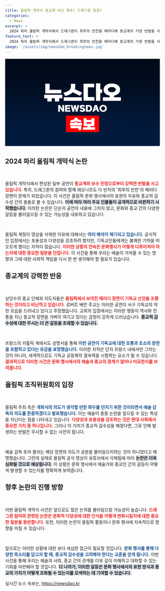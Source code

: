 ```yaml
---
title: 올림픽 개막식 종교계 비난 폭주! 드래그퀸 등장?
categories:
  - News
excerpt: >
  2024 파리 올림픽 개막식에서 드래그퀸이 최후의 만찬을 패러디해 종교계의 거센 반발을 사고 있다. 영상 삭제와 맹비난이 이어지는 가운데, 이 논란의 전말은 무엇일까? 클릭하여 자세히 알아보세요!
feature_text: >
  2024 파리 올림픽 개막식에서 드래그퀸이 최후의 만찬을 패러디해 종교계의 거센 반발을 사고 있다. 영상 삭제와 맹비난이 이어지는 가운데, 이 논란의 전말은 무엇일까? 클릭하여 자세히 알아보세요!
image: '/assets/img/newsdao_breakingnews.jpg'
---
```


<p><img src="/assets/img/newsdao_breakingnews.jpg" alt="flaretime 속보" /></p>

<h2 data-ke-size="size26">2024 파리 올림픽 개막식 논란</h2>

<p data-ke-size="size16">&nbsp;</p>

<p>올림픽 개막식에서 편성된 일부 공연이 <b><span style="color: #ee2323;">종교계와 보수 진영으로부터 강력한 반발을 사고 있습니다.</span></b> 특히, 드래그퀸의 참여와 함께 레오나르도 다 빈치의 '최후의 만찬'의 패러디 장면이 문제가 되었습니다. 이 사건은 올림픽 문화 행사에서의 표현의 자유와 종교적 감수성 간의 충돌로 볼 수 있습니다. <b><span style="background-color: #21538527;">이에 따라 여러 주요 인물들이 공개적으로 비판하기 시작했습니다.</span></b> 이러한 논란은 단순히 공연의 내용에 그치지 않고, 문화와 종교 간의 다양한 갈등을 불러일으킬 수 있는 가능성을 내포하고 있습니다.</p>

<p data-ke-size="size16">&nbsp;</p>

<p>올림픽 계정이 영상을 삭제한 이유에 대해서는 <b><span style="color: #1a5490;">여러 해석이 제기되고 있습니다.</span></b> 공식적인 입장에서는 포용성과 다양성을 강조하려 했지만, 기독교인들에게는 불쾌한 기억을 떠오르게 했다는 지적이 많습니다. <b><span style="color: #ee2323;">이러한 상황의 연속은 문화행사가 어떻게 다루어져야 하는지에 대한 중요한 질문을 던집니다.</span></b> 이 사건을 통해 우리는 예술이 가져올 수 있는 영향과 그에 대한 사회적 책임을 다시 한 번 생각해야 할 필요가 있습니다.</p>

<h2 data-ke-size="size26">종교계의 강력한 반응</h2>

<p data-ke-size="size16">&nbsp;</p>

<p>상당수의 종교 단체와 지도자들은 <b><span style="color: #ee2323;">올림픽에서 보여진 패러디 장면이 기독교 신앙을 조롱하는 것이라고 비난하고 있습니다.</span></b> 로버트 배런 주교는 이러한 공연이 서구 기독교의 약한 모습을 드러내고 있다고 주장했습니다. 교회의 입장에서는 이러한 행동이 역사와 전통을 지닌 종교적 장면을 가벼이 여기고 있다는 감정이 강하게 드러났습니다. <b><span style="background-color: #21538527;">종교적 감수성에 대한 무시는 더 큰 갈등을 초래할 수 있습니다.</span></b></p>

<p data-ke-size="size16">&nbsp;</p>

<p>프랑스의 카톨릭 계에서도 성명서를 통해 <b><span style="color: #1a5490;">이번 공연이 기독교에 대한 조롱과 조소의 장면을 포함하고 있다는 유감을 표명했습니다.</span></b> 이러한 지적은 단지 프랑스 내에서만 그치는 것이 아니라, 세계적으로도 기독교 공동체의 결속력을 시험하는 요소가 될 수 있습니다. <b><span style="color: #ee2323;">결과적으로 이러한 사건은 문화 행사에서의 예술과 종교의 경계가 얼마나 미묘한지를 보여줍니다.</span></b></p>

<h2 data-ke-size="size26">올림픽 조직위원회의 입장</h2>

<p data-ke-size="size16">&nbsp;</p>

<p>올림픽 주최 측은 <b><span style="color: #1a5490;">개회식의 의도가 생각할 만한 화두를 던지기 위한 것이라면서 예술 감독의 의도를 존중하겠다고 발표했습니다.</span></b> 이는 예술이 종종 논란을 일으킬 수 있는 특성을 지닌다는 점을 나타내고 있습니다. <b><span style="color: #ee2323;">다양성과 포용성을 강조하는 것은 현대 사회에서 중요한 가치 중 하나입니다.</span></b> 그러나 이 가치가 종교적 감수성을 해쳤다면, 그로 인해 발생하는 반발은 무시할 수 없는 사안이 됩니다.</p>

<p data-ke-size="size16">&nbsp;</p>

<p>예술 감독 토마 졸리는 해당 장면의 의도가 공분을 불러일으키려는 것이 아니었다고 해명했습니다. 그런데 실제로 올림픽 공식 영상이 유튜브에서 삭제됨에 따라 <b><span style="background-color: #21538527;">논란은 더욱 심화될 것으로 예상됩니다.</span></b> 이 상황은 문화 행사에서 예술가와 종교인 간의 갈등이 어떻게 발생할 수 있는지를 명확하게 보여줍니다.</p>

<h2 data-ke-size="size26">향후 논란의 진행 방향</h2>

<p data-ke-size="size16">&nbsp;</p>

<p>이번 올림픽 개막식 사건은 앞으로도 많은 논의를 불러일으킬 가능성이 높습니다. <b><span style="color: #ee2323;">드래그퀸 참여와 관련된 논란은 문화적 다양성에 대한 인식을 어떻게 변화시킬지에 대한 중요한 질문을 동반합니다.</span></b> 또한, 이러한 논란이 올림픽 활동이나 문화 행사에 지속적으로 영향을 미칠 수 있습니다.</p>

<p data-ke-size="size16">&nbsp;</p>

<p>앞으로는 이러한 상황에 대한 보다 세심한 접근이 필요할 것입니다. <b><span style="color: #1a5490;">문화 행사를 통해 다양한 목소리를 담고자 할 때, 종교적 감수성을 고려해야 한다는 교훈을 얻게 됩니다.</span></b> 이번 사건을 통해 우리는 예술과 사회, 종교 간의 관계를 더욱 깊이 이해하고 대화할 수 있는 기회를 마련해야 할 것입니다. <b><span style="background-color: #21538527;">더 나아가, 이러한 갈등은 문화 행사에서의 표현 방식과 종교의 가치가 어떻게 조화될 수 있는지를 모색하는 데 기여할 수 있습니다.</span></b></p>
실시간 뉴스 속보는, <a href="https://newsdao.kr" rel="dofollow">https://newsdao.kr</a>


